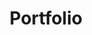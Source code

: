 ---
title: Portfolio
description: The main purpose of the website
image: avatar.png

# Badge style
style:
    background: "#2a9d8f"
    color: "#fff"
---